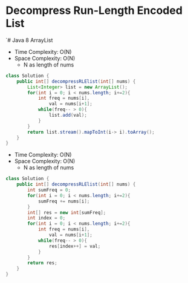 # Decompress Run-Length Encoded List

`# Java 8 ArrayList

- Time Complexity: O(N)
- Space Complexity: O(N)
  - N as length of nums

```java
class Solution {
    public int[] decompressRLElist(int[] nums) {
        List<Integer> list = new ArrayList();
        for(int i = 0; i < nums.length; i+=2){
            int freq = nums[i],
                val = nums[i+1];
            while(freq-- > 0){
                list.add(val);
            }
        }
        return list.stream().mapToInt(i-> i).toArray();
    }
}
```

- Time Complexity: O(N)
- Space Complexity: O(N)
  - N as length of nums

```java
class Solution {
    public int[] decompressRLElist(int[] nums) {
        int sumFreq = 0;
        for(int i = 0; i < nums.length; i+=2){
            sumFreq += nums[i];
        }
        int[] res = new int[sumFreq];
        int index = 0;
        for(int i = 0; i < nums.length; i+=2){
            int freq = nums[i],
                val = nums[i+1];
            while(freq-- > 0){
                res[index++] = val;
            }
        }
        return res;
    }
}
```
